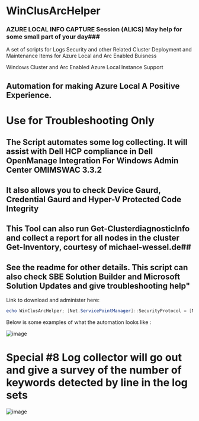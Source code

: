 # WinClusArcHelper

### AZURE LOCAL INFO CAPTURE Session (ALICS) May help for some small part of your day###
A set of scripts for Logs Security and other Related Cluster Deployment and Maintenance Items for Azure Local and Arc Enabled Buisness

Windows Cluster and Arc Enabled Azure Local Instance Support 

## Automation for making Azure Local A Positive Experience. ##

# Use for Troubleshooting Only #

## The Script automates some log collecting. It will assist with Dell HCP compliance in Dell OpenManage Integration For Windows Admin Center OMIMSWAC 3.3.2 ##
## It also allows you to check Device Gaurd, Credential Gaurd and Hyper-V Protected Code Integrity ##
## This Tool can also run Get-ClusterdiagnosticInfo and collect a report for all nodes in the cluster Get-Inventory, courtesy of michael-wessel.de##
## See the readme for other details. This script can also check SBE Solution Builder and Microsoft Solution Updates and give troubleshooting help"


Link to download and administer here: 

``` Powershell
echo WinClusArcHelper; [Net.ServicePointManager]::SecurityProtocol = [Net.SecurityProtocolType]::Tls12; $path=Join-Path $PWD 'RunHelp.ps1'; (New-Object Net.WebClient).DownloadFile('https://github.com/Louisjreeves/WinClusArcHelper/raw/refs/heads/main/RunHelp.ps1', $path); & $path
```


Below is some examples of what the automation looks like : 


![image](https://github.com/user-attachments/assets/85669fd7-db0f-4f4d-a2ee-0aab0e110394)

# Special #8 Log collector will go out and give a survey of the number of keywords detected by line in the log sets #

![image](https://github.com/user-attachments/assets/b6ccac1f-1976-496d-a7b9-1b37d4dd5e8d)


